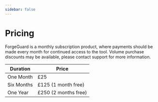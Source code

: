 ```yaml
---
sidebar: false
---
```

# Pricing

ForgeGuard is a monthly subscription product, where payments should be made every month for continued access to the tool. Volume purchase discounts may be available, please contact support for more information.

| Duration   | Price                 |
| ---------- | --------------------- |
| One Month  | £25                   |
| Six Months | £125 (1 month free)   |
| One Year   | £250 (2 months free)  |